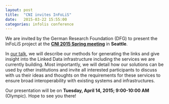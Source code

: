 ```yaml
---
layout: post
title:  "CNI invites InFoLiS"
date:   2015-03-22 15:55:00
categories: infolis conference
---
```


We are invited by the German Research Foundation (DFG) to present the InFoLiS project at the [**CNI 2015 Spring meeting**](http://www.cni.org/events/membership-meetings/upcoming-meeting/spring-2015/) in **Seattle**.

In [our talk](http://www.cni.org/pbs/integration-of-research-literature-and-data-infolis/), we will describe our methods for generating the links and give insight into the Linked Data infrastructure including the services we are currently building. Most importantly, we will detail how our solutions can be used by other institutions and invite all interested participants to discuss with us their ideas and thoughts on the requirements for these services to ensure broad interoperability with existing systems and infrastructures.

Our presentation will be on **Tuesday, April 14, 2015; 9:00-10:00 AM** (Olympic). Hope to see you there!
